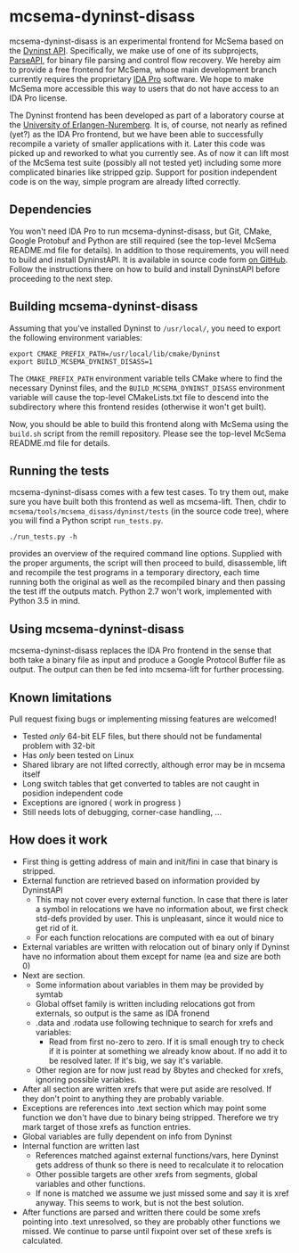# mcsema-dyninst-disass

mcsema-dyninst-disass is an experimental frontend for McSema based on the [Dyninst API](http://www.dyninst.org/dyninst). Specifically, we make use of one of its subprojects, [ParseAPI](http://www.dyninst.org/parse), for binary file parsing and control flow recovery. We hereby aim to provide a free frontend for McSema, whose main development branch currently requires the proprietary [IDA Pro](https://www.hex-rays.com/products/ida) software. We hope to make McSema more accessible this way to users that do not have access to an IDA Pro license.

The Dyninst frontend has been developed as part of a laboratory course at the [University of Erlangen-Nuremberg](https://www4.cs.fau.de/). It is, of course, not nearly as refined (yet?) as the IDA Pro frontend, but we have been able to successfully recompile a variety of smaller applications with it.
Later this code was picked up and reworked to what you currently see. As of now it can lift most of the McSema test suite (possibly all not tested yet) including some more complicated binaries like stripped gzip. Support for position independent code is on the way, simple program are already lifted correctly.

## Dependencies

You won't need IDA Pro to run mcsema-dyninst-disass, but Git, CMake, Google Protobuf and Python are still required (see the top-level McSema README.md file for details). In addition to those requirements, you will need to build and install DyninstAPI. It is available in source code form [on GitHub](https://github.com/dyninst/dyninst). Follow the instructions there on how to build and install DyninstAPI before proceeding to the next step.

## Building mcsema-dyninst-disass

Assuming that you've installed Dyninst to ```/usr/local/```, you need to export the following environment variables:

```shell
export CMAKE_PREFIX_PATH=/usr/local/lib/cmake/Dyninst
export BUILD_MCSEMA_DYNINST_DISASS=1
```

The ```CMAKE_PREFIX_PATH``` environment variable tells CMake where to find the necessary Dyninst files, and the ```BUILD_MCSEMA_DYNINST_DISASS``` environment variable will cause the top-level CMakeLists.txt file to descend into the subdirectory where this frontend resides (otherwise it won't get built).

Now, you should be able to build this frontend along with McSema using the ```build.sh``` script from the remill repository. Please see the top-level McSema README.md file for details.

## Running the tests

mcsema-dyninst-disass comes with a few test cases. To try them out, make sure you have built both this frontend as well as mcsema-lift. Then, chdir to ```mcsema/tools/mcsema_disass/dyninst/tests``` (in the source code tree), where you will find a Python script ```run_tests.py```.

```shell
./run_tests.py -h
```

provides an overview of the required command line options. Supplied with the proper arguments, the script will then proceed to build, disassemble, lift and recompile the test programs in a temporary directory, each time running both the original as well as the recompiled binary and then passing the test iff the outputs match. Python 2.7 won't work, implemented with Python 3.5 in mind.

## Using mcsema-dyninst-disass

mcsema-dyninst-disass replaces the IDA Pro frontend in the sense that both take a binary file as input and produce a Google Protocol Buffer file as output. The output can then be fed into mcsema-lift for further processing.

## Known limitations
Pull request fixing bugs or implementing missing features are welcomed!
* Tested *only* 64-bit ELF files, but there should not be fundamental problem with 32-bit
* Has *only* been tested on Linux
* Shared library are not lifted correctly, although error may be in mcsema itself
* Long switch tables that get converted to tables are not caught in posidion independent code
* Exceptions are ignored ( work in progress )
* Still needs lots of debugging, corner-case handling, ...

## How does it work
* First thing is getting address of main and init/fini in case that binary is stripped.
* External function are retrieved based on information provided by DyninstAPI
    * This may not cover every external function. In case that there is later a symbol in relocations we have no information about, we first check std-defs provided by user. This is unpleasant, since it would nice to get rid of it.
    * For each function relocations are computed with ea out of binary
* External variables are written with relocation out of binary only if Dyninst have no information about them except for name (ea and size are both 0)
* Next are section.
    * Some information about variables in them may be provided by symtab
    * Global offset family is written including relocations got from externals, so output is the same as IDA fronend
    * .data and .rodata use following technique to search for xrefs and variables:
        * Read from first no-zero to zero. If it is small enough try to check if it is pointer at something we already know about. If no add it to be resolved later. If it's big, we say it's variable.
    * Other region are for now just read by 8bytes and checked for xrefs, ignoring possible variables.
* After all section are written xrefs that were put aside are resolved. If they don't point to anything they are probably variable.
* Exceptions are references into .text section which may point some function we don't have due to binary being stripped. Therefore we try mark target of those xrefs as function entries.
* Global variables are fully dependent on info from Dyninst
* Internal function are written last
    * References matched against external functions/vars, here Dyninst gets address of thunk so there is need to recalculate it to relocation
    * Other possible targets are other xrefs from segments, global variables and other functions.
    * If none is matched we assume we just missed some and say it is xref anyway. This seems to work, but is not the best solution.
* After functions are parsed and written there could be some xrefs pointing into .text unresolved, so they are probably other functions we missed. We continue to parse until fixpoint over set of these xrefs is calculated.
